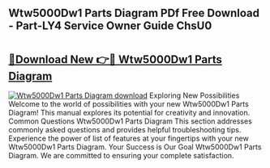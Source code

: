 ## Wtw5000Dw1 Parts Diagram PDf Free Download - Part-LY4 Service Owner Guide ChsU0

# <h2><a href="http://dfse70.blite.top/?on=Wtw5000Dw1+Parts+Diagram">🔗Download New 👉🔴 Wtw5000Dw1 Parts Diagram</a></h2>

[![Wtw5000Dw1 Parts Diagram download](https://i.imgur.com/lujVjoI.png)](http://dfse70.blite.top/?on=Wtw5000Dw1+Parts+Diagram)
Exploring New Possibilities Welcome to the world of possibilities with your new Wtw5000Dw1 Parts Diagram! This manual explores its potential for creativity and innovation. Common Questions Wtw5000Dw1 Parts Diagram This section addresses commonly asked questions and provides helpful troubleshooting tips. Experience the power of list of features at your fingertips with your new Wtw5000Dw1 Parts Diagram. Your Success is Our Goal Wtw5000Dw1 Parts Diagram. We are committed to ensuring your complete satisfaction.

